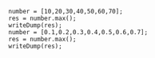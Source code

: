 
```luceescript+trycf
number = [10,20,30,40,50,60,70];
res = number.max();
writeDump(res);
number = [0.1,0.2,0.3,0.4,0.5,0.6,0.7];
res = number.max();
writeDump(res);
```
